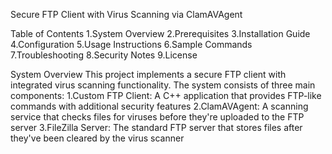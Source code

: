 Secure FTP Client with Virus Scanning via ClamAVAgent

Table of Contents
1.System Overview
2.Prerequisites
3.Installation Guide
4.Configuration
5.Usage Instructions
6.Sample Commands
7.Troubleshooting
8.Security Notes
9.License

System Overview
This project implements a secure FTP client with integrated virus scanning functionality. The system consists of three main components:
1.Custom FTP Client: A C++ application that provides FTP-like commands with additional security features
2.ClamAVAgent: A scanning service that checks files for viruses before they're uploaded to the FTP server
3.FileZilla Server: The standard FTP server that stores files after they've been cleared by the virus scanner
